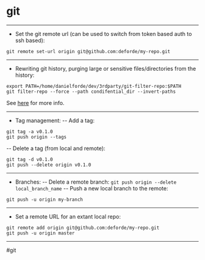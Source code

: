 # git

-------------------------------------------------------------------------------

- Set the git remote url (can be used to switch from token based auth to ssh
  based):
```
git remote set-url origin git@github.com:deforde/my-repo.git
```

-------------------------------------------------------------------------------

- Rewriting git history, purging large or sensitive files/directories
  from the history:
```
export PATH=/home/danielforde/dev/3rdparty/git-filter-repo:$PATH
git filter-repo --force --path condifential_dir --invert-paths
```
See [here](https://github.com/newren/git-filter-repo) for more info.

-------------------------------------------------------------------------------

- Tag management:
-- Add a tag:
```
git tag -a v0.1.0
git push origin --tags
```
-- Delete a tag (from local and remote):
```
git tag -d v0.1.0
git push --delete origin v0.1.0
```

-------------------------------------------------------------------------------

- Branches:
-- Delete a remote branch:
`git push origin --delete local_branch_name`
-- Push a new local branch to the remote:
```
git push -u origin my-branch
```

-------------------------------------------------------------------------------

- Set a remote URL for an extant local repo:
```
git remote add origin git@github.com:deforde/my-repo.git
git push -u origin master
```

-------------------------------------------------------------------------------

#git

